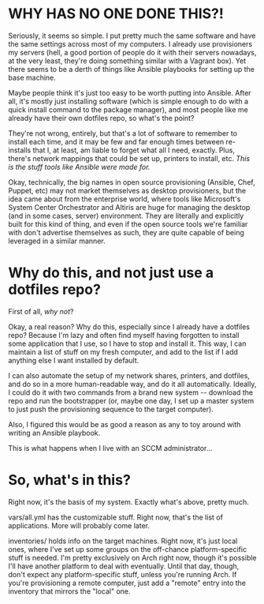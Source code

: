 # WHY HAS NO ONE DONE THIS?!

Seriously, it seems so simple. I put pretty much the same software and have the same settings across most of my computers. I already use provisioners my servers (hell, a good portion of people do it with their servers nowadays, at the very least, they're doing something similar with a Vagrant box). Yet there seems to be a derth of things like Ansible playbooks for setting up the base machine.

Maybe people think it's just too easy to be worth putting into Ansible. After all, it's mostly just installing software (which is simple enough to do with a quick install command to the package manager), and most people like me already have their own dotfiles repo, so what's the point?

They're not wrong, entirely, but that's a lot of software to remember to install each time, and it may be few and far enough times between re-installs that I, at least, am liable to forget what all I need, exactly. Plus, there's network mappings that could be set up, printers to install, etc. *This is the stuff tools like Ansible were made for.*

Okay, technically, the big names in open source provisioning (Ansible, Chef, Puppet, etc) may not market themselves as desktop provisioners, but the idea came about from the enterprise world, where tools like Microsoft's System Center Orchestrator and Altiris are huge for managing the desktop (and in some cases, server) environment. They are literally and explicitly built for this kind of thing, and even if the open source tools we're familiar with don't advertise themselves as such, they are quite capable of being leveraged in a similar manner.

# Why do this, and not just use a dotfiles repo?

First of all, *why not*?

Okay, a real reason? Why do this, especially since I already have a dotfiles repo? Because I'm lazy and often find myself having forgotten to install some application that I use, so I have to stop and install it. This way, I can maintain a list of stuff on my fresh computer, and add to the list if I add anything else I want installed by default.

I can also automate the setup of my network shares, printers, and dotfiles, and do so in a more human-readable way, and do it all automatically. Ideally, I could do it with two commands from a brand new system -- download the repo and run the bootstrapper (or, maybe one day, I set up a master system to just push the provisioning sequence to the target computer).

Also, I figured this would be as good a reason as any to toy around with writing an Ansible playbook.

This is what happens when I live with an SCCM administrator...

# So, what's in this?

Right now, it's the basis of my system. Exactly what's above, pretty much.

vars/all.yml has the customizable stuff. Right now, that's the list of applications. More will probably come later.

inventories/ holds info on the target machines. Right now, it's just local ones, where I've set up some groups on the off-chance platform-specific stuff is needed. I'm pretty exclusively on Arch right now, though it's possible I'll have another platform to deal with eventually. Until that day, though, don't expect any platform-specific stuff, unless you're running Arch. If you're provisioning a remote computer, just add a "remote" entry into the inventory that mirrors the "local" one.